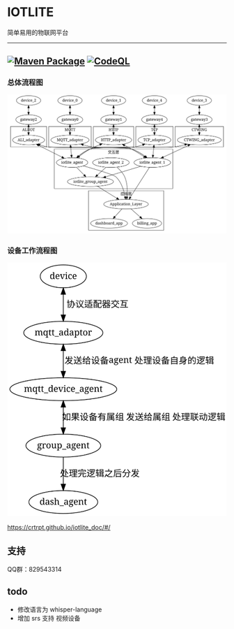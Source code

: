 # IOTLITE
简单易用的物联网平台

---
[![Maven Package](https://github.com/Crtrpt/iotlite_core/actions/workflows/maven.yml/badge.svg)](https://github.com/Crtrpt/iotlite_core/actions/workflows/maven.yml)
[![CodeQL](https://github.com/Crtrpt/iotlite_core/actions/workflows/codeql-analysis.yml/badge.svg)](https://github.com/Crtrpt/iotlite_core/actions/workflows/codeql-analysis.yml)
---

### 总体流程图
![总体流程图](./diagram/architecture.svg)

### 设备工作流程图
![设备工作流程图](./diagram/sample_device.svg)


https://crtrpt.github.io/iotlite_doc/#/

## 支持
QQ群：829543314

## todo

- 修改语言为 whisper-language
- 增加 srs 支持 视频设备